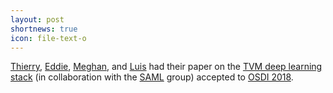 ```yaml
---
layout: post
shortnews: true
icon: file-text-o
---
```

[Thierry][], [Eddie][], [Meghan][], and [Luis][]
had their paper on the [TVM deep learning stack][tvm]
(in collaboration with the [SAML][] group)
accepted to [OSDI 2018][].

[thierry]: http://homes.cs.washington.edu/~moreau/
[eddie]: https://homes.cs.washington.edu/~eqy/
[meghan]: https://cowanmeg.github.io/
[luis]: https://homes.cs.washington.edu/~luisceze/
[tvm]: https://tvm.ai
[saml]: https://saml.cs.washington.edu
[OSDI 2018]: https://www.usenix.org/conference/osdi18
